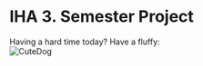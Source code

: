 # IHA 3. Semester Project

Having a hard time today? Have a fluffy: <br/>
![CuteDog](http://adogbreeds.com/wp-content/uploads/2014/09/Dog-Tips-And-Tricks-For-Summer-Picture-02.jpg)
